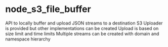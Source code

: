 # node_s3_file_buffer

API to locally buffer and upload JSON streams to a destination
S3 Uploader is provided but other implementations can be created
Upload is based on size limit and time limits
Multiple streams can be created with domain and namespace hierarchy
